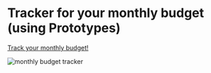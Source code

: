 <h1>Tracker for your monthly budget (using Prototypes)</h1>

<a href="https://compare-car-insurance.netlify.app/" target="_blank"> Track your monthly budget! </a>

![monthly budget tracker](https://user-images.githubusercontent.com/102038261/178700194-d8780bcc-6f4b-4eab-9424-bdfb19bbb08d.gif)
